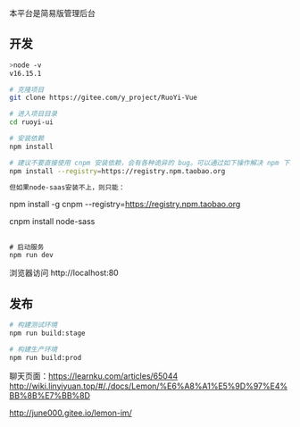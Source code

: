 
本平台是简易版管理后台

## 开发

```bash
>node -v
v16.15.1

# 克隆项目
git clone https://gitee.com/y_project/RuoYi-Vue

# 进入项目目录
cd ruoyi-ui

# 安装依赖
npm install

# 建议不要直接使用 cnpm 安装依赖，会有各种诡异的 bug。可以通过如下操作解决 npm 下载速度慢的问题
npm install --registry=https://registry.npm.taobao.org

但如果node-saas安装不上，则只能：
```
npm install -g cnpm --registry=https://registry.npm.taobao.org

cnpm install node-sass
```

# 启动服务
npm run dev
```

浏览器访问 http://localhost:80

## 发布

```bash
# 构建测试环境
npm run build:stage

# 构建生产环境
npm run build:prod
```


聊天页面：https://learnku.com/articles/65044
http://wiki.linyiyuan.top/#/./docs/Lemon/%E6%A8%A1%E5%9D%97%E4%BB%8B%E7%BB%8D

http://june000.gitee.io/lemon-im/